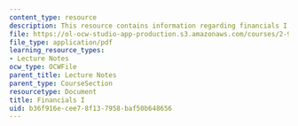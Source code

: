 ```yaml
---
content_type: resource
description: This resource contains information regarding financials I.
file: https://ol-ocw-studio-app-production.s3.amazonaws.com/courses/2-96-management-in-engineering-fall-2012/b36f916ecee78f137958baf50b648656_MIT2_96F12_lec03.pdf
file_type: application/pdf
learning_resource_types:
- Lecture Notes
ocw_type: OCWFile
parent_title: Lecture Notes
parent_type: CourseSection
resourcetype: Document
title: Financials I
uid: b36f916e-cee7-8f13-7958-baf50b648656
---
```

